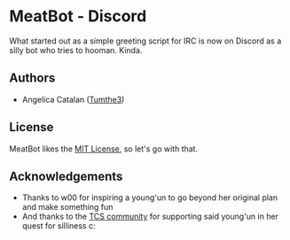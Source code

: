 # MeatBot - Discord
What started out as a simple greeting script for IRC is now on Discord as a silly bot who tries to hooman. Kinda.

## Authors
* Angelica Catalan ([Tumthe3](https://github.com/Tumthe3))

## License
MeatBot likes the [MIT License](LICENSE.md), so let's go with that.

## Acknowledgements
* Thanks to w00 for inspiring a young'un to go beyond her original plan and make something fun
* And thanks to the [TCS community](http://thecommentsection.org/) for supporting said young'un in her quest for silliness c: